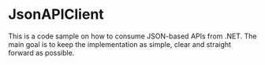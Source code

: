 JsonAPIClient
=============

This is a code sample on how to consume JSON-based APIs from .NET. The main goal is to keep the implementation as simple, clear and straight forward as possible.

